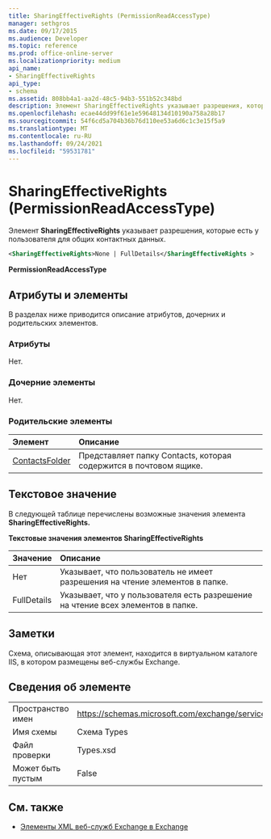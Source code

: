 ```yaml
---
title: SharingEffectiveRights (PermissionReadAccessType)
manager: sethgros
ms.date: 09/17/2015
ms.audience: Developer
ms.topic: reference
ms.prod: office-online-server
ms.localizationpriority: medium
api_name:
- SharingEffectiveRights
api_type:
- schema
ms.assetid: 808bb4a1-aa2d-48c5-94b3-551b52c348bd
description: Элемент SharingEffectiveRights указывает разрешения, которые есть у пользователя для общих контактных данных.
ms.openlocfilehash: ecae44dd99f61e1e59648134d10190a758a28b17
ms.sourcegitcommit: 54f6cd5a704b36b76d110ee53a6d6c1c3e15f5a9
ms.translationtype: MT
ms.contentlocale: ru-RU
ms.lasthandoff: 09/24/2021
ms.locfileid: "59531781"
---
```

# <a name="sharingeffectiverights-permissionreadaccesstype"></a>SharingEffectiveRights (PermissionReadAccessType)

Элемент **SharingEffectiveRights** указывает разрешения, которые есть у пользователя для общих контактных данных. 
  
```XML
<SharingEffectiveRights>None | FullDetails</SharingEffectiveRights >
```

 **PermissionReadAccessType**
## <a name="attributes-and-elements"></a>Атрибуты и элементы

В разделах ниже приводится описание атрибутов, дочерних и родительских элементов.
  
### <a name="attributes"></a>Атрибуты

Нет.
  
### <a name="child-elements"></a>Дочерние элементы

Нет.
  
### <a name="parent-elements"></a>Родительские элементы

|**Элемент**|**Описание**|
|:-----|:-----|
|[ContactsFolder](contactsfolder.md) <br/> |Представляет папку Contacts, которая содержится в почтовом ящике.  <br/> |
   
## <a name="text-value"></a>Текстовое значение

В следующей таблице перечислены возможные значения элемента **SharingEffectiveRights.** 
  
**Текстовые значения элементов SharingEffectiveRights**

|**Значение**|**Описание**|
|:-----|:-----|
|Нет  <br/> |Указывает, что пользователь не имеет разрешения на чтение элементов в папке.  <br/> |
|FullDetails  <br/> |Указывает, что у пользователя есть разрешение на чтение всех элементов в папке.  <br/> |
   
## <a name="remarks"></a>Заметки

Схема, описывающая этот элемент, находится в виртуальном каталоге IIS, в котором размещены веб-службы Exchange.
  
## <a name="element-information"></a>Сведения об элементе

|||
|:-----|:-----|
|Пространство имен  <br/> |https://schemas.microsoft.com/exchange/services/2006/types  <br/> |
|Имя схемы  <br/> |Схема Types  <br/> |
|Файл проверки  <br/> |Types.xsd  <br/> |
|Может быть пустым  <br/> |False  <br/> |
   
## <a name="see-also"></a>См. также



- [Элементы XML веб-служб Exchange в Exchange](ews-xml-elements-in-exchange.md)

